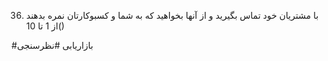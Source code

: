 36. با مشتریان خود تماس بگیرید و از آنها بخواهید که به شما و کسبوکارتان نمره بدهند )از 1 تا 10)

#بازاریابی 
#نظرسنجی